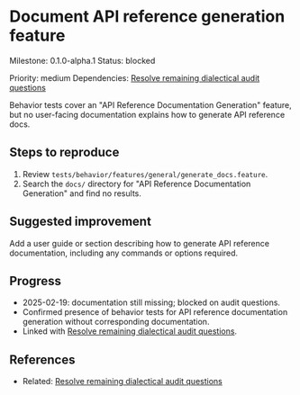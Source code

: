 # Document API reference generation feature

Milestone: 0.1.0-alpha.1
Status: blocked

Priority: medium
Dependencies: [Resolve remaining dialectical audit questions](Resolve-remaining-dialectical-audit-questions.md)


Behavior tests cover an "API Reference Documentation Generation" feature, but no user-facing documentation explains how to generate API reference docs.

## Steps to reproduce
1. Review `tests/behavior/features/general/generate_docs.feature`.
2. Search the `docs/` directory for "API Reference Documentation Generation" and find no results.

## Suggested improvement
Add a user guide or section describing how to generate API reference documentation, including any commands or options required.

## Progress
- 2025-02-19: documentation still missing; blocked on audit questions.
- Confirmed presence of behavior tests for API reference documentation generation without corresponding documentation.
- Linked with [Resolve remaining dialectical audit questions](Resolve-remaining-dialectical-audit-questions.md).

## References

- Related: [Resolve remaining dialectical audit questions](Resolve-remaining-dialectical-audit-questions.md)
